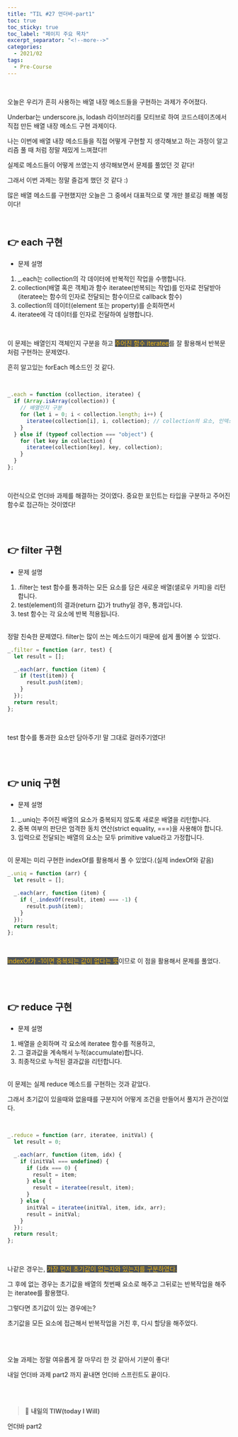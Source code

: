 ```yaml
---
title: "TIL #27 언더바-part1"
toc: true
toc_sticky: true
toc_label: "페이지 주요 목차"
excerpt_separator: "<!--more-->"
categories:
  - 2021/02
tags:
  - Pre-Course
---
```


<br/>

오늘은 우리가 흔히 사용하는 배열 내장 메소드들을 구현하는 과제가 주어졌다.

Underbar는 underscore.js, lodash 라이브러리를 모티브로 하여 코드스테이츠에서 직접 만든 배열 내장 메소드 구현 과제이다.

나는 이번에 배열 내장 메소드들을 직접 어떻게 구현할 지 생각해보고 하는 과정이 알고리즘 풀 때 처럼 정말 재밌게 느껴졌다!!

실제로 메소드들이 어떻게 쓰였는지 생각해보면서 문제를 풀었던 것 같다!

그래서 이번 과제는 정말 즐겁게 했던 것 같다 :)

많은 배열 메소드를 구현했지만 오늘은 그 중에서 대표적으로 몇 개만 블로깅 해볼 예정이다!

<br/>

## :point_right: each 구현

- 문제 설명

1. \_.each는 collection의 각 데이터에 반복적인 작업을 수행합니다.
2. collection(배열 혹은 객체)과 함수 iteratee(반복되는 작업)를 인자로 전달받아 (iteratee는 함수의 인자로 전달되는 함수이므로 callback 함수)
3. collection의 데이터(element 또는 property)를 순회하면서
4. iteratee에 각 데이터를 인자로 전달하여 실행합니다.

<br/>

이 문제는 배열인지 객체인지 구분을 하고 <span style ="background-color:#4e5357; color:#f2b810">주어진 함수 iteratee</span>를 잘 활용해서 반복문 처럼 구현하는 문제였다.

흔히 알고있는 forEach 메소드인 것 같다.

<br/>

```js
_.each = function (collection, iteratee) {
  if (Array.isArray(collection)) {
    // 배열인지 구분
    for (let i = 0; i < collection.length; i++) {
      iteratee(collection[i], i, collection); // collection의 요소, 인덱스, 배열 자체에 접근한다.
    }
  } else if (typeof collection === "object") {
    for (let key in collection) {
      iteratee(collection[key], key, collection);
    }
  }
};
```

<br/>

이런식으로 언더바 과제를 해결하는 것이였다. 중요한 포인트는 타입을 구분하고 주어진 함수로 접근하는 것이였다!

<br/>
<br/>

## :point_right: filter 구현

- 문제 설명

1. .filter는 test 함수를 통과하는 모든 요소를 담은 새로운 배열(샐로우 카피)을 리턴합니다.
2. test(element)의 결과(return 값)가 truthy일 경우, 통과입니다.
3. test 함수는 각 요소에 반복 적용됩니다.

<br/>
정말 친숙한 문제였다. filter는 많이 쓰는 메소드이기 때문에 쉽게 풀어볼 수 있었다.

<br/>

```js
_.filter = function (arr, test) {
  let result = [];

  _.each(arr, function (item) {
    if (test(item)) {
      result.push(item);
    }
  });
  return result;
};
```

<br/>

test 함수를 통과한 요소만 담아주기! 말 그대로 걸러주기였다!

<br/>
<br/>

## :point_right: uniq 구현

- 문제 설명

1. \_.uniq는 주어진 배열의 요소가 중복되지 않도록 새로운 배열을 리턴합니다.
2. 중복 여부의 판단은 엄격한 동치 연산(strict equality, ===)을 사용해야 합니다.
3. 입력으로 전달되는 배열의 요소는 모두 primitive value라고 가정합니다.

<br/>
이 문제는 미리 구현한 indexOf를 활용해서 풀 수 있었다.(실제 indexOf와 같음)

<br/>

```js
_.uniq = function (arr) {
  let result = [];

  _.each(arr, function (item) {
    if (_.indexOf(result, item) === -1) {
      result.push(item);
    }
  });
  return result;
};
```

<br/>

<span style ="background-color:#4e5357; color:#f2b810">indexOf가 -1이면 중복되는 값이 없다는 뜻</span>이므로 이 점을 활용해서 문제를 풀었다.

<br/>
<br/>

## :point_right: reduce 구현

- 문제 설명

1. 배열을 순회하며 각 요소에 iteratee 함수를 적용하고,
2. 그 결과값을 계속해서 누적(accumulate)합니다.
3. 최종적으로 누적된 결과값을 리턴합니다.

<br/>
이 문제는 실제 reduce 메소드를 구현하는 것과 같았다.

그래서 초기값이 있을때와 없을때를 구분지어 어떻게 조건을 만들어서 풀지가 관건이었다.

<br/>

```js
_.reduce = function (arr, iteratee, initVal) {
  let result = 0;

  _.each(arr, function (item, idx) {
    if (initVal === undefined) {
      if (idx === 0) {
        result = item;
      } else {
        result = iteratee(result, item);
      }
    } else {
      initVal = iteratee(initVal, item, idx, arr);
      result = initVal;
    }
  });
  return result;
};
```

<br/>

나같은 경우는, <span style ="background-color:#4e5357; color:#f2b810">가장 먼저 초기값이 없는지와 있는지를 구분하였다.</span>

그 후에 없는 경우는 초기값을 배열의 첫번째 요소로 해주고 그뒤로는 반복작업을 해주는 iteratee를 활용했다.

그렇다면 초기값이 있는 경우에는?

초기값을 모든 요소에 접근해서 반복작업을 거친 후, 다시 할당을 해주었다.

<br/>
<br/>

오늘 과제는 정말 여유롭게 잘 마무리 한 것 같아서 기분이 좋다!

내일 언더바 과제 part2 까지 끝내면 언더바 스프린트도 끝이다.

<br/>
<br/>

> :punch: **내일의 TIW(today I Will)**

언더바 part2
